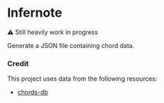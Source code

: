 # Infernote

⚠️ Still heavily work in progress

Generate a JSON file containing chord data.

### Credit

This project uses data from the following resources:

- [chords-db](https://github.com/tombatossals/chords-db)
